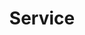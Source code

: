 ---
title: "Service"
bg_image: "/images/featue-bg.jpg"
description: "this is meta description"
layout: service
---